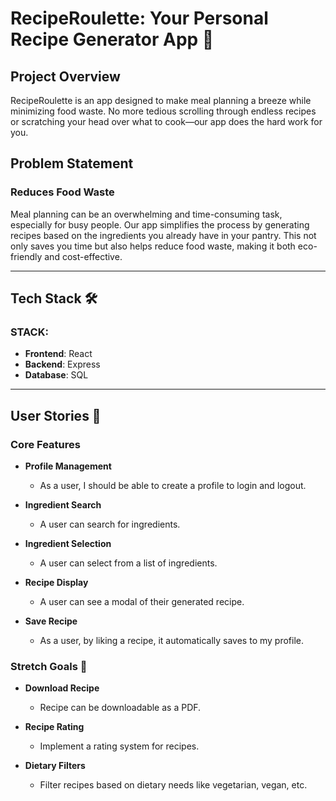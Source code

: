 # RecipeRoulette: Your Personal Recipe Generator App 🍲

## Project Overview
RecipeRoulette is an app designed to make meal planning a breeze while minimizing food waste. No more tedious scrolling through endless recipes or scratching your head over what to cook—our app does the hard work for you.

## Problem Statement
### Reduces Food Waste
Meal planning can be an overwhelming and time-consuming task, especially for busy people. Our app simplifies the process by generating recipes based on the ingredients you already have in your pantry. This not only saves you time but also helps reduce food waste, making it both eco-friendly and cost-effective.

---

## Tech Stack 🛠️
### STACK:
- **Frontend**: React
- **Backend**: Express
- **Database**: SQL

---

## User Stories 👥

### Core Features
- **Profile Management**
  - As a user, I should be able to create a profile to login and logout.
  
- **Ingredient Search**
  - A user can search for ingredients.

- **Ingredient Selection**
  - A user can select from a list of ingredients.
  
- **Recipe Display**
  - A user can see a modal of their generated recipe.
  
- **Save Recipe**
  - As a user, by liking a recipe, it automatically saves to my profile.

### Stretch Goals 🌟
- **Download Recipe**
  - Recipe can be downloadable as a PDF.
  
- **Recipe Rating**
  - Implement a rating system for recipes.
  
- **Dietary Filters**
  - Filter recipes based on dietary needs like vegetarian, vegan, etc.

